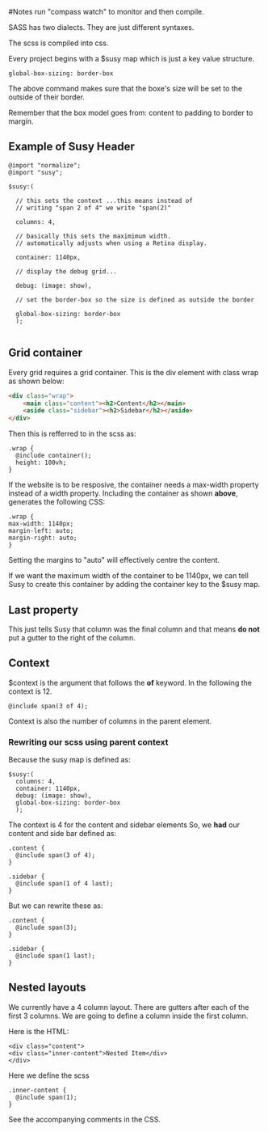 #Notes 
run "compass watch" to monitor and then compile. 

SASS has two dialects.  They are just different syntaxes.

The scss is compiled into css.

Every project begins with a $susy map which is just a key value structure. 

```
global-box-sizing: border-box  
```
The above command makes sure that the boxe's size will be set to the outside of their border.

Remember that the box model goes from: content to padding to border to margin.

## Example of Susy Header

```
@import "normalize";
@import "susy";

$susy:(
  
  // this sets the context ...this means instead of
  // writing "span 2 of 4" we write "span(2)"
  
  columns: 4, 

  // basically this sets the maximimum width. 
  // automatically adjusts when using a Retina display.
  
  container: 1140px,
  
  // display the debug grid...
  
  debug: (image: show), 
  
  // set the border-box so the size is defined as outside the border
  
  global-box-sizing: border-box
  );
  
```

## Grid container
Every grid requires a grid container.  This is the div element with class wrap as shown below:

```html
<div class="wrap">
	<main class="content"><h2>Content</h2></main>
	<aside class="sidebar"><h2>Sidebar</h2></aside>
</div>
```

Then this is refferred to in the scss as:

```
.wrap {
  @include container();
  height: 100vh;
}
```

If the website is to be resposive, the container needs a 
max-width property instead of a width property.  Including the container as shown **above**, generates the following CSS:

```
.wrap {max-width: 1140px;margin-left: auto;margin-right: auto;}
```

Setting the margins to "auto" will effectively centre the content.



If we want the maximum width of the container to be 1140px, we can tell Susy to create this container by adding the container key to the $susy map.

## Last property
This just tells Susy that column was the final column and that means **do not** put a gutter to the right of the column.

## Context
$context is the argument that follows the **of** keyword.  In the following the context is 12.

```
@include span(3 of 4);
```
Context is also the number of columns in the parent element. 

### Rewriting our scss using parent context
Because the susy map is defined as:

```
$susy:(
  columns: 4, 
  container: 1140px,
  debug: (image: show), 
  global-box-sizing: border-box
  );
```

The context is 4 for the content and sidebar elements
So, we **had** our content and side bar defined as:

```
.content {
  @include span(3 of 4);
}

.sidebar {
  @include span(1 of 4 last);
}
```
But we can rewrite these as:

```
.content {
  @include span(3);
}

.sidebar {
  @include span(1 last);
}
```

## Nested layouts
We currently have a 4 column layout.  There are gutters after each of the first 3 columns.  We are going to define a column inside the first column.

Here is the HTML:

```
<div class="content">
<div class="inner-content">Nested Item</div>
</div>
```

Here we define the scss
```
.inner-content {
  @include span(1);
}
```
See the accompanying comments in the CSS. 






















